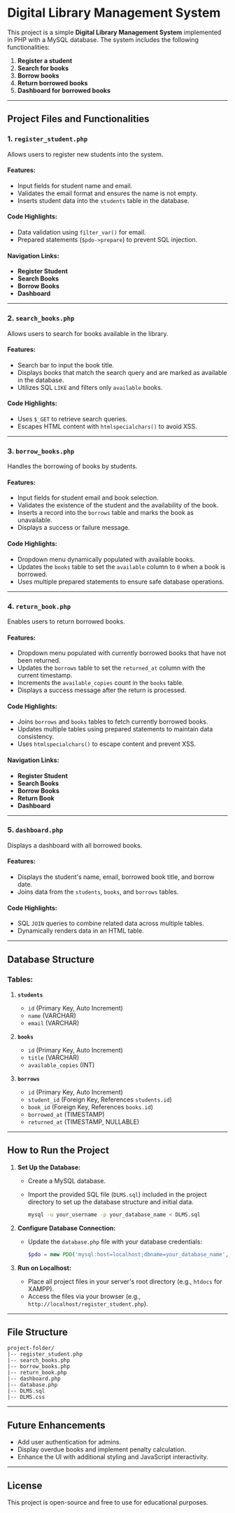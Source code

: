 
# Digital Library Management System

This project is a simple **Digital Library Management System** implemented in PHP with a MySQL database. The system includes the following functionalities:

1. **Register a student**
2. **Search for books**
3. **Borrow books**
4. **Return borrowed books**
5. **Dashboard for borrowed books**

---

## Project Files and Functionalities

### 1. **`register_student.php`**
Allows users to register new students into the system.

#### Features:
- Input fields for student name and email.
- Validates the email format and ensures the name is not empty.
- Inserts student data into the `students` table in the database.

#### Code Highlights:
- Data validation using `filter_var()` for email.
- Prepared statements (`$pdo->prepare`) to prevent SQL injection.

#### Navigation Links:
- **Register Student**
- **Search Books**
- **Borrow Books**
- **Dashboard**

---

### 2. **`search_books.php`**
Allows users to search for books available in the library.

#### Features:
- Search bar to input the book title.
- Displays books that match the search query and are marked as available in the database.
- Utilizes SQL `LIKE` and filters only `available` books.

#### Code Highlights:
- Uses `$_GET` to retrieve search queries.
- Escapes HTML content with `htmlspecialchars()` to avoid XSS.

---

### 3. **`borrow_books.php`**
Handles the borrowing of books by students.

#### Features:
- Input fields for student email and book selection.
- Validates the existence of the student and the availability of the book.
- Inserts a record into the `borrows` table and marks the book as unavailable.
- Displays a success or failure message.

#### Code Highlights:
- Dropdown menu dynamically populated with available books.
- Updates the `books` table to set the `available` column to `0` when a book is borrowed.
- Uses multiple prepared statements to ensure safe database operations.

---

### 4. **`return_book.php`**
Enables users to return borrowed books.

#### Features:
- Dropdown menu populated with currently borrowed books that have not been returned.
- Updates the `borrows` table to set the `returned_at` column with the current timestamp.
- Increments the `available_copies` count in the `books` table.
- Displays a success message after the return is processed.

#### Code Highlights:
- Joins `borrows` and `books` tables to fetch currently borrowed books.
- Updates multiple tables using prepared statements to maintain data consistency.
- Uses `htmlspecialchars()` to escape content and prevent XSS.

#### Navigation Links:
- **Register Student**
- **Search Books**
- **Borrow Books**
- **Return Book**
- **Dashboard**

---

### 5. **`dashboard.php`**
Displays a dashboard with all borrowed books.

#### Features:
- Displays the student's name, email, borrowed book title, and borrow date.
- Joins data from the `students`, `books`, and `borrows` tables.

#### Code Highlights:
- SQL `JOIN` queries to combine related data across multiple tables.
- Dynamically renders data in an HTML table.

---

## Database Structure

### Tables:

1. **`students`**
   - `id` (Primary Key, Auto Increment)
   - `name` (VARCHAR)
   - `email` (VARCHAR)

2. **`books`**
   - `id` (Primary Key, Auto Increment)
   - `title` (VARCHAR)
   - `available_copies` (INT)

3. **`borrows`**
   - `id` (Primary Key, Auto Increment)
   - `student_id` (Foreign Key, References `students.id`)
   - `book_id` (Foreign Key, References `books.id`)
   - `borrowed_at` (TIMESTAMP)
   - `returned_at` (TIMESTAMP, NULLABLE)

---

## How to Run the Project

1. **Set Up the Database:**
   - Create a MySQL database.
   - Import the provided SQL file (`DLMS.sql`) included in the project directory to set up the database structure and initial data.

     ```bash
     mysql -u your_username -p your_database_name < DLMS.sql
     ```

2. **Configure Database Connection:**
   - Update the `database.php` file with your database credentials:
     ```php
     $pdo = new PDO('mysql:host=localhost;dbname=your_database_name', 'username', 'password');
     ```

3. **Run on Localhost:**
   - Place all project files in your server's root directory (e.g., `htdocs` for XAMPP).
   - Access the files via your browser (e.g., `http://localhost/register_student.php`).

---

## File Structure
```
project-folder/
|-- register_student.php
|-- search_books.php
|-- borrow_books.php
|-- return_book.php
|-- dashboard.php
|-- database.php
|-- DLMS.sql
|-- DLMS.css
```

---

## Future Enhancements
- Add user authentication for admins.
- Display overdue books and implement penalty calculation.
- Enhance the UI with additional styling and JavaScript interactivity.

---

## License
This project is open-source and free to use for educational purposes.
